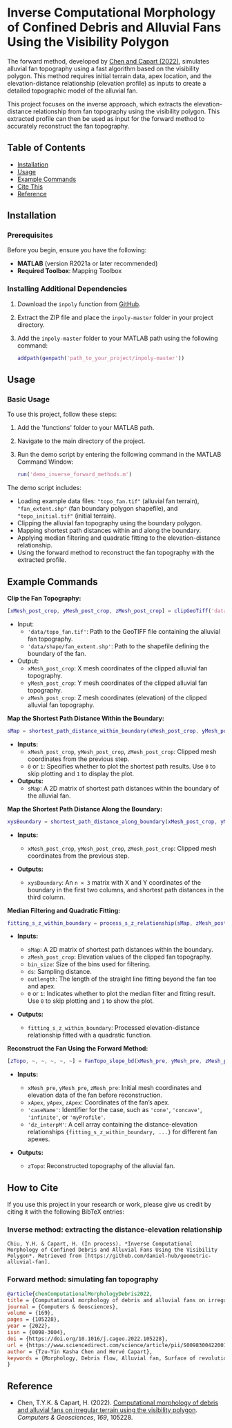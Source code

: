 # Inverse Computational Morphology of Confined Debris and Alluvial Fans Using the Visibility Polygon

The forward method, developed by [Chen and Capart (2022)](https://doi.org/10.1016/j.cageo.2022.105228), simulates alluvial fan topography using a fast algorithm based on the visibility polygon. This method requires initial terrain data, apex location, and the elevation-distance relationship (elevation profile) as inputs to create a detailed topographic model of the alluvial fan.

This project focuses on the inverse approach, which extracts the elevation-distance relationship from fan topography using the visibility polygon. This extracted profile can then be used as input for the forward method to accurately reconstruct the fan topography.

## Table of Contents

- [Installation](#installation)
- [Usage](#usage)
- [Example Commands](#example-commands)
- [Cite This](#cite-this)
- [Reference](#reference)


## Installation

### Prerequisites

Before you begin, ensure you have the following:

- **MATLAB** (version R2021a or later recommended)
- **Required Toolbox**: Mapping Toolbox

### Installing Additional Dependencies

1. Download the `inpoly` function from [GitHub](https://github.com/dengwirda/inpoly).
2. Extract the ZIP file and place the `inpoly-master` folder in your project directory.
3. Add the `inpoly-master` folder to your MATLAB path using the following command:

    ```matlab
    addpath(genpath('path_to_your_project/inpoly-master'))
    ```

## Usage

### Basic Usage

To use this project, follow these steps:

1. Add the 'functions' folder to your MATLAB path.
2. Navigate to the main directory of the project.
3. Run the demo script by entering the following command in the MATLAB Command Window:

    ```matlab
    run('demo_inverse_forward_methods.m')
    ```

The demo script includes:
- Loading example data files: `"topo_fan.tif"` (alluvial fan terrain), `"fan_extent.shp"` (fan boundary polygon shapefile), and `"topo_initial.tif"` (initial terrain).
- Clipping the alluvial fan topography using the boundary polygon.
- Mapping shortest path distances within and along the boundary.
- Applying median filtering and quadratic fitting to the elevation-distance relationship.
- Using the forward method to reconstruct the fan topography with the extracted profile.

## Example Commands

**Clip the Fan Topography:**

```matlab
[xMesh_post_crop, yMesh_post_crop, zMesh_post_crop] = clipGeoTiff('data/topo_fan.tif', 'data/shape/fan_extent.shp');
```
- Input: 
  - `'data/topo_fan.tif'`: Path to the GeoTIFF file containing the alluvial fan topography.
  - `'data/shape/fan_extent.shp'`: Path to the shapefile defining the boundary of the fan.
- Output:
  - `xMesh_post_crop`: X mesh coordinates of the clipped alluvial fan topography.
  - `yMesh_post_crop`: Y mesh coordinates of the clipped alluvial fan topography.
  - `zMesh_post_crop`: Z mesh coordinates (elevation) of the clipped alluvial fan topography.



**Map the Shortest Path Distance Within the Boundary:**

```matlab
sMap = shortest_path_distance_within_boundary(xMesh_post_crop, yMesh_post_crop, zMesh_post_crop, 0);
```

- **Inputs:**
  - `xMesh_post_crop`, `yMesh_post_crop`, `zMesh_post_crop`: Clipped mesh coordinates from the previous step.
  - `0` or `1`: Specifies whether to plot the shortest path results. Use `0` to skip plotting and `1` to display the plot.
- **Outputs:**
  - `sMap`: A 2D matrix of shortest path distances within the boundary of the alluvial fan.

**Map the Shortest Path Distance Along the Boundary:**

```matlab
xysBoundary = shortest_path_distance_along_boundary(xMesh_post_crop, yMesh_post_crop, zMesh_post_crop);
```

- **Inputs:**
  - `xMesh_post_crop`, `yMesh_post_crop`, `zMesh_post_crop`: Clipped mesh coordinates from the previous step.

- **Outputs:**
  - `xysBoundary`: An `n × 3` matrix with X and Y coordinates of the boundary in the first two columns, and shortest path distances in the third column.

**Median Filtering and Quadratic Fitting:**

```matlab
fitting_s_z_within_boundary = process_s_z_relationship(sMap, zMesh_post_crop, bin_size, ds, outlength, 1);
```

- **Inputs:**
  - `sMap`: A 2D matrix of shortest path distances within the boundary.
  - `zMesh_post_crop`: Elevation values of the clipped fan topography.
  - `bin_size`: Size of the bins used for filtering.
  - `ds`: Sampling distance.
  - `outlength`: The length of the straight line fitting beyond the fan toe and apex.
  - `0` or `1`: Indicates whether to plot the median filter and fitting result. Use `0` to skip plotting and `1` to show the plot.

- **Outputs:**
  - `fitting_s_z_within_boundary`: Processed elevation-distance relationship fitted with a quadratic function.

**Reconstruct the Fan Using the Forward Method:**

```matlab
[zTopo, ~, ~, ~, ~, ~] = FanTopo_slope_bd(xMesh_pre, yMesh_pre, zMesh_pre, xApex, yApex, zApex, 'caseName', 'myProfile', 'dz_interpM', {fitting_s_z_within_boundary});
```

- **Inputs:**
  - `xMesh_pre`, `yMesh_pre`, `zMesh_pre`: Initial mesh coordinates and elevation data of the fan before reconstruction.
  - `xApex`, `yApex`, `zApex`: Coordinates of the fan’s apex.
  - `'caseName'`: Identifier for the case, such as `'cone'`, `'concave'`, `'infinite'`, or `'myProfile'`.
  - `'dz_interpM'`: A cell array containing the distance-elevation relationships `{fitting_s_z_within_boundary, ...}` for different fan apexes.

- **Outputs:**
  - `zTopo`: Reconstructed topography of the alluvial fan.


## How to Cite

If you use this project in your research or work, please give us credit by citing it with the following BibTeX entries:

### Inverse method: extracting the distance-elevation relationship
```
Chiu, Y.H. & Capart, H. (In process). *Inverse Computational Morphology of Confined Debris and Alluvial Fans Using the Visibility Polygon*. Retrieved from [https://github.com/damiel-hub/geometric-alluvial-fan].
```
### Forward method: simulating fan topography

```bibtex
@article{chenComputationalMorphologyDebris2022,
title = {Computational morphology of debris and alluvial fans on irregular terrain using the visibility polygon},
journal = {Computers & Geosciences},
volume = {169},
pages = {105228},
year = {2022},
issn = {0098-3004},
doi = {https://doi.org/10.1016/j.cageo.2022.105228},
url = {https://www.sciencedirect.com/science/article/pii/S0098300422001777},
author = {Tzu-Yin Kasha Chen and Hervé Capart},
keywords = {Morphology, Debris flow, Alluvial fan, Surface of revolution, Eikonal equation, Visibility polygon}
}
```


## Reference

- Chen, T.Y.K. & Capart, H. (2022). [Computational morphology of debris and alluvial fans on irregular terrain using the visibility polygon](https://doi.org/10.1016/j.cageo.2022.105228). *Computers & Geosciences*, *169*, 105228.



